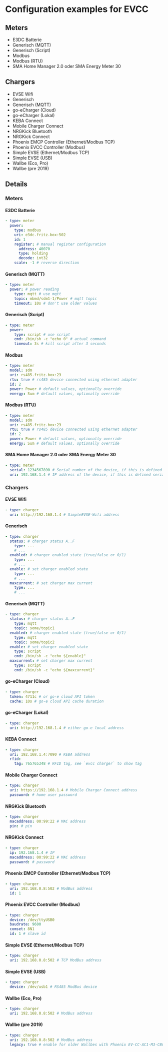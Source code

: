 # Configuration examples for EVCC

## Meters

- E3DC Batterie
- Generisch (MQTT)
- Generisch (Script)
- Modbus
- Modbus (RTU)
- SMA Home Manager 2.0 oder SMA Energy Meter 30

## Chargers

- EVSE Wifi
- Generisch
- Generisch (MQTT)
- go-eCharger (Cloud)
- go-eCharger (Lokal)
- KEBA Connect
- Mobile Charger Connect
- NRGKick Bluetooth
- NRGKick Connect
- Phoenix EMCP Controller (Ethernet/Modbus TCP)
- Phoenix EVCC Controller (Modbus)
- Simple EVSE (Ethernet/Modbus TCP)
- Simple EVSE (USB)
- Wallbe (Eco, Pro)
- Wallbe (pre 2019)

## Details

### Meters


#### E3DC Batterie

```yaml
- type: meter
  power:
    type: modbus
    uri: e3dc.fritz.box:502
    id: 1
    register: # manual register configuration
      address: 40070
      type: holding
      decode: int32
    scale: -1 # reverse direction
```

#### Generisch (MQTT)

```yaml
- type: meter
  power: # power reading
    type: mqtt # use mqtt
    topic: mbmd/sdm1-1/Power # mqtt topic
    timeout: 10s # don't use older values
```

#### Generisch (Script)

```yaml
- type: meter
  power:
    type: script # use script
    cmd: /bin/sh -c "echo 0" # actual command
    timeout: 3s # kill script after 3 seconds
```

#### Modbus

```yaml
- type: meter
  model: sdm
  uri: rs485.fritz.box:23
  rtu: true # rs485 device connected using ethernet adapter
  id: 2
  power: Power # default values, optionally override
  energy: Sum # default values, optionally override
```

#### Modbus (RTU)

```yaml
- type: meter
  model: sdm
  uri: rs485.fritz.box:23
  rtu: true # rs485 device connected using ethernet adapter
  id: 2
  power: Power # default values, optionally override
  energy: Sum # default values, optionally override
```

#### SMA Home Manager 2.0 oder SMA Energy Meter 30

```yaml
- type: meter
  serial: 1234567890 # Serial number of the device, if this is defined uri is not needed!
  uri: 192.168.1.4 # IP address of the device, if this is defined serial is not needed!
```


### Chargers


#### EVSE Wifi

```yaml
- type: charger
  uri: http://192.168.1.4 # SimpleEVSE-Wifi address
```

#### Generisch

```yaml
- type: charger
  status: # charger status A..F
    type: ...
    # ...
  enabled: # charger enabled state (true/false or 0/1)
    type: ...
    # ...
  enable: # set charger enabled state
    type: ...
    # ...
  maxcurrent: # set charger max current
    type: ...
    # ...
```

#### Generisch (MQTT)

```yaml
- type: charger
  status: # charger status A..F
    type: mqtt
    topic: some/topic1
  enabled: # charger enabled state (true/false or 0/1)
    type: mqtt
    topic: some/topic2
  enable: # set charger enabled state
    type: script
    cmd: /bin/sh -c "echo ${enable}"
  maxcurrent: # set charger max current
    type: script
    cmd: /bin/sh -c "echo ${maxcurrent}"
```

#### go-eCharger (Cloud)

```yaml
- type: charger
  token: 4711c # or go-e cloud API token
  cache: 10s # go-e cloud API cache duration
```

#### go-eCharger (Lokal)

```yaml
- type: charger
  uri: http://192.168.1.4 # either go-e local address
```

#### KEBA Connect

```yaml
- type: charger
  uri: 192.168.1.4:7090 # KEBA address
  rfid:
    tag: 765765348 # RFID tag, see `evcc charger` to show tag
```

#### Mobile Charger Connect

```yaml
- type: charger
  uri: https://192.168.1.4 # Mobile Charger Connect address
  password: # home user password
```

#### NRGKick Bluetooth

```yaml
- type: charger
  macaddress: 00:99:22 # MAC address
  pin: # pin
```

#### NRGKick Connect

```yaml
- type: charger
  ip: 192.168.1.4 # IP
  macaddress: 00:99:22 # MAC address
  password: # password
```

#### Phoenix EMCP Controller (Ethernet/Modbus TCP)

```yaml
- type: charger
  uri: 192.168.0.8:502 # ModBus address
  id: 1
```

#### Phoenix EVCC Controller (Modbus)

```yaml
- type: charger
  device: /dev/ttyUSB0
  baudrate: 9600
  comset: 8N1
  id: 1 # slave id
```

#### Simple EVSE (Ethernet/Modbus TCP)

```yaml
- type: charger
  uri: 192.168.0.8:502 # TCP ModBus address
```

#### Simple EVSE (USB)

```yaml
- type: charger
  device: /dev/usb1 # RS485 ModBus device
```

#### Wallbe (Eco, Pro)

```yaml
- type: charger
  uri: 192.168.0.8:502 # ModBus address
```

#### Wallbe (pre 2019)

```yaml
- type: charger
  uri: 192.168.0.8:502 # ModBus address
  legacy: true # enable for older Wallbes with Phoenix EV-CC-AC1-M3-CBC-RCM controller
```

